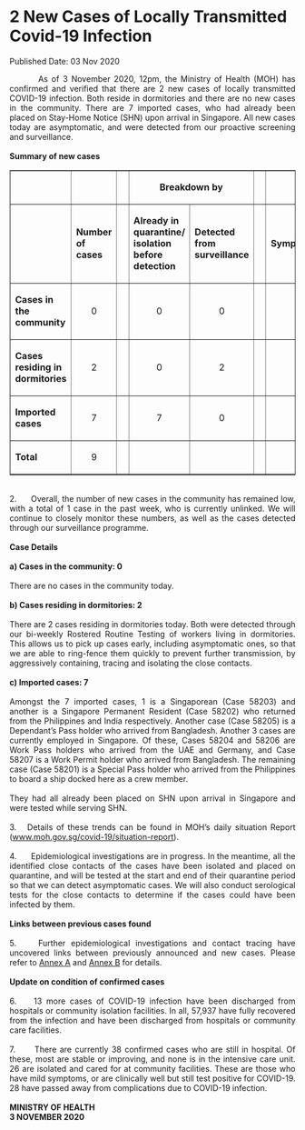 <html>
    <meta http-equiv="Content-Type" content="text/html; charset=utf-8"/>
    <meta charset="utf-8"/>
    <title>2 New Cases of Locally Transmitted Covid-19 Infection</title>
    <body><h1>2 New Cases of Locally Transmitted Covid-19 Infection</h1>
    <p>Published Date: 03 Nov 2020</p> <p style="text-align: justify;">&nbsp; &nbsp; &nbsp; &nbsp; As of 3 November 2020, 12pm, the Ministry of Health (MOH) has confirmed and verified that there are 2 new cases of locally transmitted COVID-19 infection. Both reside in dormitories and there are no new cases in the community. There are 7 imported cases, who had already been placed on Stay-Home Notice (SHN) upon arrival in Singapore. All new cases today are asymptomatic, and were detected from our proactive screening and surveillance.&nbsp;&nbsp;<br><br><strong>Summary of new cases</strong><br></p><table border="1" cellspacing="0" cellpadding="0" width="605"><tbody><tr><td width="129"><p align="right">&nbsp;</p></td><td width="60"><p>&nbsp;</p></td><td width="16" valign="top"><p>&nbsp;</p></td><td width="192" colspan="2"><p align="center"><strong>Breakdown by</strong></p></td><td width="16" valign="top"><p>&nbsp;</p></td><td width="192" colspan="2"><p align="center"><strong>Breakdown by</strong></p></td></tr><tr><td width="129"><p align="right">&nbsp;</p></td><td width="60"><p><strong>Number of cases</strong></p></td><td width="16" valign="top"><p>&nbsp;</p></td><td width="96"><p><strong>Already in quarantine/ isolation before detection</strong></p></td><td width="96"><p><strong>Detected from surveillance</strong></p></td><td width="16" valign="top"><p>&nbsp;</p></td><td width="96"><p><strong>Symptomatic</strong></p></td><td width="96"><p><strong>Asymptomatic</strong></p></td></tr><tr><td width="129"><p><strong>Cases in the community</strong></p></td><td width="60"><p align="center">0</p></td><td width="16" valign="top"><p align="center">&nbsp;</p></td><td width="96"><p align="center">0</p></td><td width="96"><p align="center">0</p></td><td width="16" valign="top"><p align="center">&nbsp;</p></td><td width="96"><p align="center">0</p></td><td width="96"><p align="center">0</p></td></tr><tr><td width="129"><p><strong>Cases residing in dormitories</strong></p></td><td width="60"><p align="center">2</p></td><td width="16" valign="top"><p align="center">&nbsp;</p></td><td width="96"><p align="center">0</p></td><td width="96"><p align="center">2</p></td><td width="16" valign="top"><p align="center">&nbsp;</p></td><td width="96"><p align="center">0</p></td><td width="96"><p align="center">2</p></td></tr><tr><td width="129"><p><strong>Imported cases</strong></p></td><td width="60"><p align="center">7</p></td><td width="16" valign="top"><p align="center">&nbsp;</p></td><td width="96"><p align="center">7</p></td><td width="96"><p align="center">0</p></td><td width="16" valign="top"><p align="center">&nbsp;</p></td><td width="96"><p align="center">0</p></td><td width="96"><p align="center">7</p></td></tr><tr><td width="129"><p><strong>Total</strong></p></td><td width="60"><p align="center">9</p></td><td width="16" valign="top"><p align="center">&nbsp;</p></td><td width="96"><p align="center">&nbsp;</p></td><td width="96"><p align="center">&nbsp;</p></td><td width="16" valign="top"><p align="center">&nbsp;</p></td><td width="96"><p align="center">&nbsp;</p></td><td width="96"><p align="center">&nbsp;</p></td></tr></tbody></table><p style="text-align: justify;"><br>2.&nbsp; &nbsp; &nbsp; Overall, the number of new cases in the community has remained low, with a total of 1 case in the past week, who is currently unlinked. We will continue to closely monitor these numbers, as well as the cases detected through our surveillance programme.<br><br><strong>Case Details<br></strong><br><strong>a) Cases in the community: 0<br></strong><br>There are no cases in the community today.&nbsp;<br><br><strong>b) Cases residing in dormitories: 2<br></strong><br>There are 2 cases residing in dormitories today. Both were detected through our bi-weekly Rostered Routine Testing of workers living in dormitories. This allows us to pick up cases early, including asymptomatic ones, so that we are able to ring-fence them quickly to prevent further transmission, by aggressively containing, tracing and isolating the close contacts.&nbsp;<br><br><strong>c) Imported cases: 7<br></strong><br>Amongst the 7 imported cases, 1 is a Singaporean (Case 58203) and another is a Singapore Permanent Resident (Case 58202) who returned from the Philippines and India respectively. Another case (Case 58205) is a Dependant’s Pass holder who arrived from Bangladesh. Another 3 cases are currently employed in Singapore. Of these, Cases 58204 and 58206 are Work Pass holders who arrived from the UAE and Germany, and Case 58207 is a Work Permit holder who arrived from Bangladesh. The remaining case (Case 58201) is a Special Pass holder who arrived from the Philippines to board a ship docked here as a crew member.<br><br>They had all already been placed on SHN upon arrival in Singapore and were tested while serving SHN.<br><br>3.&nbsp; &nbsp;Details of these trends can be found in MOH’s daily situation Report (<a href="http://www.moh.gov.sg/covid-19/situation-report" title="" class="" target="">www.moh.gov.sg/covid-19/situation-report</a>).<br><br>4.&nbsp; &nbsp; &nbsp; Epidemiological investigations are in progress. In the meantime, all the identified close contacts of the cases have been isolated and placed on quarantine, and will be tested at the start and end of their quarantine period so that we can detect asymptomatic cases. We will also conduct serological tests for the close contacts to determine if the cases could have been infected by them.&nbsp;<br><br><strong>Links between previous cases found<br></strong><br>5.&nbsp; &nbsp; Further epidemiological investigations and contact tracing have uncovered links between previously announced and new cases. Please refer to <a href="/docs/librariesprovider5/default-document-library/annex-aa57224580bf04aec99a7ff80c13a4f97.pdf?sfvrsn=b406cefb_0" title="Annex A">Annex A</a>&nbsp;and <a href="/docs/librariesprovider5/default-document-library/annex-baabe9ac7d7a14a979c2e0b309d08bd82.pdf?sfvrsn=ed385984_0" title="Annex B">Annex B</a>&nbsp;for details.&nbsp;<br><br><strong>Update on condition of confirmed cases<br></strong><br>6.&nbsp; &nbsp; 13 more cases of COVID-19 infection have been discharged from hospitals or community isolation facilities. In all, 57,937 have fully recovered from the infection and have been discharged from hospitals or community care facilities.&nbsp;<br><br>7.&nbsp; &nbsp; &nbsp; There are currently 38 confirmed cases who are still in hospital. Of these, most are stable or improving, and none is in the intensive care unit. 26 are isolated and cared for at community facilities. These are those who have mild symptoms, or are clinically well but still test positive for COVID-19. 28 have passed away from complications due to COVID-19 infection.&nbsp;<br><br><strong>MINISTRY OF HEALTH<br>3 NOVEMBER 2020</strong><br></p><div><br></div></body>
</html>